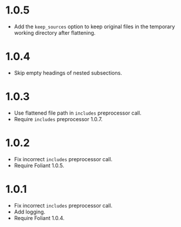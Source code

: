 # 1.0.5

-   Add the `keep_sources` option to keep original files in the temporary working directory after flattening.

# 1.0.4

-   Skip empty headings of nested subsections.

# 1.0.3

-   Use flattened file path in `includes` preprocessor call.
-   Require `includes` preprocessor 1.0.7.

# 1.0.2

-   Fix incorrect `includes` preprocessor call.
-   Require Foliant 1.0.5.

# 1.0.1

-   Fix incorrect `includes` preprocessor call.
-   Add logging.
-   Require Foliant 1.0.4.
